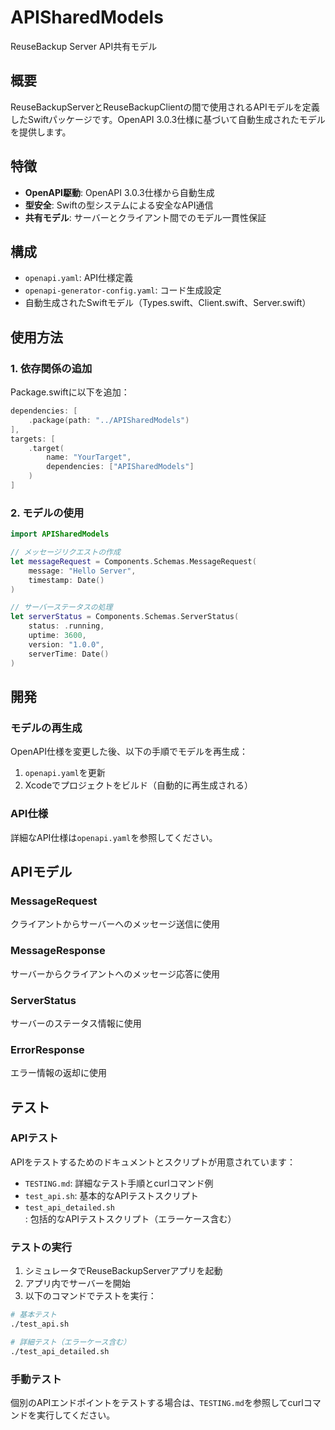 # APISharedModels

ReuseBackup Server API共有モデル

## 概要

ReuseBackupServerとReuseBackupClientの間で使用されるAPIモデルを定義したSwiftパッケージです。OpenAPI 3.0.3仕様に基づいて自動生成されたモデルを提供します。

## 特徴

- **OpenAPI駆動**: OpenAPI 3.0.3仕様から自動生成
- **型安全**: Swiftの型システムによる安全なAPI通信
- **共有モデル**: サーバーとクライアント間でのモデル一貫性保証

## 構成

- `openapi.yaml`: API仕様定義
- `openapi-generator-config.yaml`: コード生成設定
- 自動生成されたSwiftモデル（Types.swift、Client.swift、Server.swift）

## 使用方法

### 1. 依存関係の追加

Package.swiftに以下を追加：

```swift
dependencies: [
    .package(path: "../APISharedModels")
],
targets: [
    .target(
        name: "YourTarget",
        dependencies: ["APISharedModels"]
    )
]
```

### 2. モデルの使用

```swift
import APISharedModels

// メッセージリクエストの作成
let messageRequest = Components.Schemas.MessageRequest(
    message: "Hello Server",
    timestamp: Date()
)

// サーバーステータスの処理
let serverStatus = Components.Schemas.ServerStatus(
    status: .running,
    uptime: 3600,
    version: "1.0.0",
    serverTime: Date()
)
```

## 開発

### モデルの再生成

OpenAPI仕様を変更した後、以下の手順でモデルを再生成：

1. `openapi.yaml`を更新
2. Xcodeでプロジェクトをビルド（自動的に再生成される）

### API仕様

詳細なAPI仕様は`openapi.yaml`を参照してください。

## APIモデル

### MessageRequest
クライアントからサーバーへのメッセージ送信に使用

### MessageResponse  
サーバーからクライアントへのメッセージ応答に使用

### ServerStatus
サーバーのステータス情報に使用

### ErrorResponse
エラー情報の返却に使用

## テスト

### APIテスト

APIをテストするためのドキュメントとスクリプトが用意されています：

- `TESTING.md`: 詳細なテスト手順とcurlコマンド例
- `test_api.sh`: 基本的なAPIテストスクリプト
- `test_api_detailed.sh`: 包括的なAPIテストスクリプト（エラーケース含む）

### テストの実行

1. シミュレータでReuseBackupServerアプリを起動
2. アプリ内でサーバーを開始
3. 以下のコマンドでテストを実行：

```bash
# 基本テスト
./test_api.sh

# 詳細テスト（エラーケース含む）
./test_api_detailed.sh
```

### 手動テスト

個別のAPIエンドポイントをテストする場合は、`TESTING.md`を参照してcurlコマンドを実行してください。